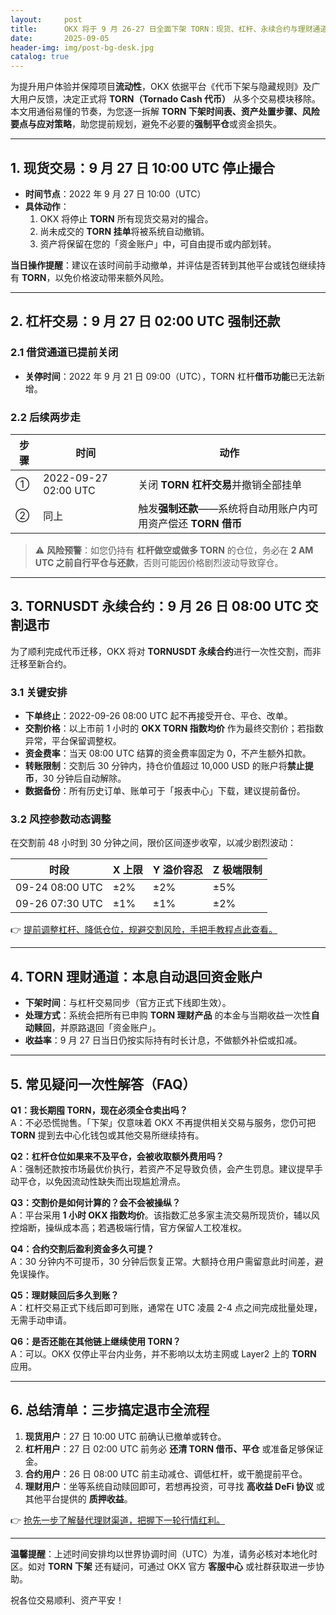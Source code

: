 ```yaml
---
layout:     post
title:      OKX 将于 9 月 26-27 日全面下架 TORN：现货、杠杆、永续合约与理财通道一次看懂
date:       2025-09-05
header-img: img/post-bg-desk.jpg
catalog: true
---
```


为提升用户体验并保障项目**流动性**，OKX 依据平台《代币下架与隐藏规则》及广大用户反馈，决定正式将 **TORN（Tornado Cash 代币）** 从多个交易模块移除。本文用通俗易懂的节奏，为您逐一拆解 **TORN 下架时间表、资产处置步骤、风险要点与应对策略**，助您提前规划，避免不必要的**强制平仓**或资金损失。

---

## 1\. 现货交易：9 月 27 日 10:00 UTC 停止撮合

- **时间节点**：2022 年 9 月 27 日 10:00（UTC）
- **具体动作**：
  1. OKX 将停止 **TORN** 所有现货交易对的撮合。
  2. 尚未成交的 **TORN 挂单**将被系统自动撤销。
  3. 资产将保留在您的「资金账户」中，可自由提币或内部划转。

**当日操作提醒**：建议在该时间前手动撤单，并评估是否转到其他平台或钱包继续持有 **TORN**，以免价格波动带来额外风险。

---

## 2\. 杠杆交易：9 月 27 日 02:00 UTC 强制还款

### 2.1 借贷通道已提前关闭

- **关停时间**：2022 年 9 月 21 日 09:00（UTC），TORN 杠杆**借币功能**已无法新增。

### 2.2 后续两步走

| 步骤 | 时间 | 动作 |
|---|---|---|
| ① | 2022-09-27 02:00 UTC | 关闭 **TORN 杠杆交易**并撤销全部挂单 |
| ② | 同上 | 触发**强制还款**——系统将自动用账户内可用资产偿还 **TORN 借币** |

> ⚠️ **风险预警**：如您仍持有 **杠杆做空或做多 TORN** 的仓位，务必在 **2 AM UTC 之前自行平仓与还款**，否则可能因价格剧烈波动导致穿仓。

---

## 3\. TORNUSDT 永续合约：9 月 26 日 08:00 UTC 交割退市

为了顺利完成代币迁移，OKX 将对 **TORNUSDT 永续合约**进行一次性交割，而非迁移至新合约。

### 3.1 关键安排

- **下单终止**：2022-09-26 08:00 UTC 起不再接受开仓、平仓、改单。
- **交割价格**：以上市前 1 小时的 **OKX TORN 指数均价** 作为最终交割价；若指数异常，平台保留调整权。
- **资金费率**：当天 08:00 UTC 结算的资金费率固定为 0，不产生额外扣款。
- **转账限制**：交割后 30 分钟内，持仓价值超过 10,000 USD 的账户将**禁止提币**，30 分钟后自动解除。
- **数据备份**：所有历史订单、账单可于「报表中心」下载，建议提前备份。

### 3.2 风控参数动态调整

在交割前 48 小时到 30 分钟之间，限价区间逐步收窄，以减少剧烈波动：

| 时段 | X 上限 | Y 溢价容忍 | Z 极端限制 |
|---|---|---|---|
| 09-24 08:00 UTC | ±2% | ±2% | ±5% |
| 09-26 07:30 UTC | ±1% | ±1% | ±2% |

👉 [提前调整杠杆、降低仓位，规避交割风险，手把手教程点此查看。](https://okxdog.com/)

---

## 4\. TORN 理财通道：本息自动退回资金账户

- **下架时间**：与杠杆交易同步（官方正式下线即生效）。
- **处理方式**：系统会把所有已申购 **TORN 理财产品** 的本金与当期收益一次性**自动赎回**，并原路退回「资金账户」。
- **收益率**：9 月 27 日当日仍按实际持有时长计息，不做额外补偿或扣减。

---

## 5\. 常见疑问一次性解答（FAQ）

**Q1：我长期囤 TORN，现在必须全仓卖出吗？**  
A：不必恐慌抛售。「下架」仅意味着 OKX 不再提供相关交易与服务，您仍可把 **TORN** 提到去中心化钱包或其他交易所继续持有。

**Q2：杠杆仓位如果来不及平仓，会被收取额外费用吗？**  
A：强制还款按市场最优价执行，若资产不足导致负债，会产生罚息。建议提早手动平仓，以免因流动性缺失而出现尴尬滑点。

**Q3：交割价是如何计算的？会不会被操纵？**  
A：平台采用 **1 小时 OKX 指数均价**。该指数汇总多家主流交易所现货价，辅以风控熔断，操纵成本高；若遇极端行情，官方保留人工校准权。

**Q4：合约交割后盈利资金多久可提？**  
A：30 分钟内不可提币，30 分钟后恢复正常。大额持仓用户需留意此时间差，避免误操作。

**Q5：理财赎回后多久到账？**  
A：杠杆交易正式下线后即可到账，通常在 UTC 凌晨 2-4 点之间完成批量处理，无需手动申请。

**Q6：是否还能在其他链上继续使用 TORN？**  
A：可以。OKX 仅停止平台内业务，并不影响以太坊主网或 Layer2 上的 **TORN** 应用。

---

## 6\. 总结清单：三步搞定退市全流程

1. **现货用户**：27 日 10:00 UTC 前确认已撤单或转仓。  
2. **杠杆用户**：27 日 02:00 UTC 前务必 **还清 TORN 借币、平仓** 或准备足够保证金。  
3. **合约用户**：26 日 08:00 UTC 前主动减仓、调低杠杆，或干脆提前平仓。  
4. **理财用户**：坐等系统自动赎回即可，若想再投资，可寻找 **高收益 DeFi 协议** 或其他平台提供的 **质押收益**。

👉 [抢先一步了解替代理财渠道，把握下一轮行情红利。](https://okxdog.com/)

---

**温馨提醒**：上述时间安排均以世界协调时间（UTC）为准，请务必核对本地化时区。如对 **TORN 下架** 还有疑问，可通过 OKX 官方 **客服中心** 或社群获取进一步协助。

祝各位交易顺利、资产平安！